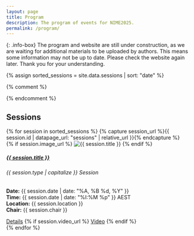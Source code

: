 ```yaml
---
layout: page  
title: Program
description: The program of events for NIME2025.
permalink: /program/
---
```

{: .info-box}
The program and website are still under construction, as we are waiting for additional materials to be uploaded by authors. This means some information may not be up to date.
Please check the website again later. Thank you for your understanding.


{% assign sorted_sessions = site.data.sessions | sort: "date" %}

{% comment %}
<script src='https://cdn.jsdelivr.net/npm/fullcalendar@6.1.17/index.global.min.js'></script>
{% endcomment %}
<script src='{% link assets/imports/fullcalendar@6.1.17/index.global.min.js %}'></script>
<script>
  document.addEventListener('DOMContentLoaded', function() {
    let sessionsData = {{ sorted_sessions | jsonify }};
    let firstEventDate = sessionsData[0]["start"]
    <!-- TODO: loop over the array and set url property to the session page. -->
    console.log(sessionsData)
    for (i in sessionsData) {
        let sessionId = sessionsData[i]["id"]
        sessionsData[i]["url"] = `{{ site.baseurl }}/sessions/${sessionId}.html`
    }
    var calendarEl = document.getElementById('calendar');
    var calendar = new FullCalendar.Calendar(calendarEl, {
        themeSystem: 'bootstrap5',
        timeZone: 'AEST',
        initialView: 'timeGridWeek',
        events: sessionsData,
        initialDate: firstEventDate,
        slotEventOverlap: false,
    });
    calendar.render();

    <!-- experiments with the session data... -->
    console.log(sessionsData)
    var event = calendar.getEventById('research1')
    console.log(event)

    var start = event.start // a property (a Date object)
    console.log(start.toISOString()) // "2018-09-01T00:00:00.000Z"
  });
</script>
<div id='calendar'></div>

<h2>Sessions</h2>


<div class="row row-cols-1 row-cols-md-2 g-4">
  {% for session in sorted_sessions %}
    {% capture session_url %}{{ session.id | datapage_url: "sessions" | relative_url }}{% endcapture %}
    <div class="col">
      <div class="card h-100">
        {% if session.image_url %}
          <img src="{{ session.image_url | relative_url }}" class="card-img-top" alt="{{ session.title }}">
        {% endif %}
        <div class="card-body">
          <h5 class="card-title">
            <a href="{{ session_url }}" class="text-decoration-none text-dark">{{ session.title }}</a>
          </h5>
          <h6 class="card-subtitle mb-2 text-muted">{{ session.type | capitalize }} Session</h6>
          <p class="card-text">
            <strong>Date:</strong> {{ session.date | date: "%A, %B %d, %Y" }}<br>
            <strong>Time:</strong> {{ session.date | date: "%I:%M %p" }} AEST<br>
            <strong>Location:</strong> {{ session.location }}<br>
            <strong>Chair:</strong> {{ session.chair }}
          </p>
        </div>
        <div class="card-footer">
          <a href="{{ session_url }}" class="btn btn-outline-secondary">Details</a>
          {% if session.video_url %}
            <a href="{{ session.video_url }}" class="btn btn-outline-secondary" target="_blank">Video</a>
          {% endif %}
        </div>
      </div>
    </div>
  {% endfor %}
</div>
